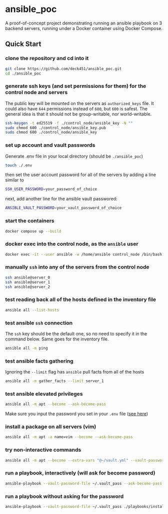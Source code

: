 # ansible_poc

A proof-of-concept project demonstrating running an ansible playbook on 3 backend servers,
running under a Docker container using Docker Compose.

## Quick Start

### clone the repository and cd into it
```sh
git clone https://github.com/deck451/ansible_poc.git
cd ./ansible_poc
```

### generate ssh keys (and set permissions for them) for the control node and servers
The public key will be mounted on the servers as `authorized_keys` file.
It could also have `644` permissions instead of `600`, but `600` is safest.
The general idea is that it should not be group-writable, nor world-writable.

```sh
ssh-keygen -t ed25519 -f ./control_node/ansible_key -N ""
sudo chmod 600 ./control_node/ansible_key.pub
sudo chmod 600 ./control_node/ansible_key
```

### set up account and vault passwords
Generate .env file in your local directory (should be `./ansible_poc`)
```sh
touch ./.env
```
then set the user account password for all of the servers by adding a line similar to
```sh
SSH_USER_PASSWORD=your_password_of_choice
```
next, add another line for the ansible vault passwored:
```sh
ANSIBLE_VAULT_PASSWORD=your_vault_password_of_choice
```

### start the containers
```sh
docker compose up --build
```

### docker exec into the control node, as the `ansible` user
```sh
docker exec -it --user ansible -w /home/ansible control_node /bin/bash
```

### manually `ssh` into any of the servers from the control node
```sh
ssh ansible@server_0
ssh ansible@server_1
ssh ansible@server_2
```

### test reading back all of the hosts defined in the inventory file
```sh
ansible all --list-hosts
```

### test ansible `ssh` connection
The `ssh` key should be the default one, so no need to specify it in the command below.
Same goes for the inventory file.
```sh
ansible all -m ping
```

### test ansible facts gathering
Ignoring the `--limit` flag has `ansible` pull facts from all of the hosts
```sh
ansible all -m gather_facts --limit server_1
```

### test ansible elevated privileges
```sh
ansible all -m apt --become --ask-become-pass
```
Make sure you input the password you set in your `.env` file ([see here](#set-up-account-and-vault-passwords))

### install a package on all servers (vim)
```sh
ansible all -m apt -a name=vim --become --ask-become-pass
```

### try non-interactive commands
```sh
ansible all -m apt --become --extra-vars "@~/vault.yml" --vault-password-file ~/.vault_pass
```

### run a playbook, interactively (will ask for become password)
```sh
ansible-playbook --vault-password-file ~/.vault_pass --ask-become-pass ./playbooks/install_apache.yml
```

### run a playbook without asking for the password
```sh
ansible-playbook --vault-password-file ~/.vault_pass ./playbooks/install_apache.yml
```
